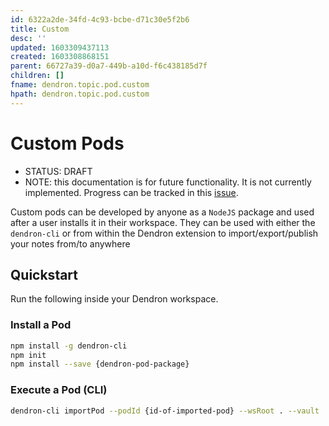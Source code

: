 ```yaml
---
id: 6322a2de-34fd-4c93-bcbe-d71c30e5f2b6
title: Custom
desc: ''
updated: 1603309437113
created: 1603308868151
parent: 66727a39-d0a7-449b-a10d-f6c438185d7f
children: []
fname: dendron.topic.pod.custom
hpath: dendron.topic.pod.custom
---
```

# Custom Pods

- STATUS: DRAFT
- NOTE: this documentation is for future functionality. It is not currently implemented. Progress can be tracked in this [issue](https://github.com/dendronhq/dendron/issues/286).

Custom pods can be developed by anyone as a `NodeJS` package and used after a user installs it in their workspace. They can be used with either the `dendron-cli` or from within the Dendron extension to import/export/publish your notes from/to anywhere

## Quickstart

Run the following inside your Dendron workspace.

### Install a Pod

```sh
npm install -g dendron-cli
npm init
npm install --save {dendron-pod-package}
```

### Execute a Pod (CLI)

```sh
dendron-cli importPod --podId {id-of-imported-pod} --wsRoot . --vault ./vault
```

